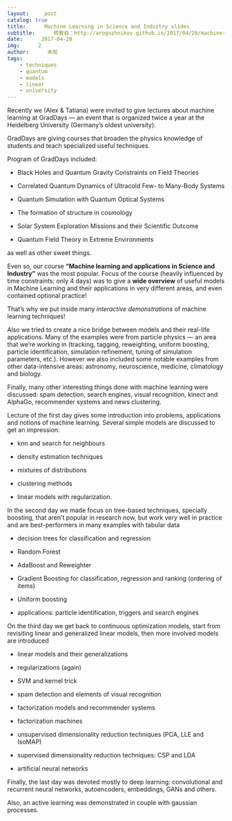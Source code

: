 ```yaml
---
layout:     post
catalog: true
title:      Machine Learning in Science and Industry slides
subtitle:      转载自：http://arogozhnikov.github.io/2017/04/20/machine-learning-in-science-and-industry.html
date:      2017-04-20
img:      2
author:      未知
tags:
    - techniques
    - quantum
    - models
    - linear
    - university
---
```


Recently we (Alex & Tatiana) were invited to give lectures about machine learning at
GradDays —
an event that is organized twice a year at the Heidelberg University 
(Germany’s oldest university).

GradDays are giving courses that broaden the physics knowledge of students and teach specialized useful techniques.

Program of GradDays included:

- Black Holes and Quantum Gravity Constraints on Field Theories

- Correlated Quantum Dynamics of Ultracold Few- to Many-Body Systems

- Quantum Simulation with Quantum Optical Systems

- The formation of structure in cosmology

- Solar System Exploration Missions and their Scientific Outcome

- Quantum Field Theory in Extreme Environments


as well as other sweet things.

Even so, our course **“Machine learning and applications in Science and Industry”** was the most popular.
Focus of the course (heavily influenced by time constraints: only 4 days) 
was to give a **wide overview** of useful models in Machine Learning and their applications in very different areas, 
and even contained optional practice!

That’s why we put inside many *interactive demonstrations* of machine learning techniques!

Also we tried to create a nice bridge between models and their real-life applications.
Many of the examples were from particle physics — an area that we’re working in 
(tracking, tagging, reweighting, uniform boosting, particle identification, simulation refinement, 
tuning of simulation parameters, etc.). 
However we also included some notable examples from other data-intensive areas: astronomy, neuroscience, medicine, climatology and biology.

Finally, many other interesting things done with machine learning were discussed: 
spam detection, search engines, visual recognition, kinect and AlphaGo, recommender systems and news clustering.

Lecture of the first day gives some introduction into problems, applications and notions of machine learning.
Several simple models are discussed to get an impression:

- knn and search for neighbours

- density estimation techniques

- mixtures of distributions

- clustering methods

- linear models with regularization.


In the second day we made focus on tree-based techniques, specially boosting, that aren’t popular in research now, 
but work very well in practice and are best-performers in many examples with tabular data

- decision trees for classification and regression

- Random Forest

- AdaBoost and Reweighter

- Gradient Boosting for classification, regression and ranking (ordering of items)

- Uniform boosting

- applications: particle identification, triggers and search engines


On the third day we get back to continuous optimization models, start from revisiting linear and generalized linear models, 
then more involved models are introduced

- linear models and their generalizations

- regularizations (again)

- SVM and kernel trick

- spam detection and elements of visual recognition

- factorization models and recommender systems

- factorization machines

- unsupervised dimensionality reduction techniques (PCA, LLE and IsoMAP)

- supervised dimensionality reduction techniques: CSP and LDA

- artificial neural networks


Finally, the last day was devoted mostly to deep learning: convolutional and recurrent neural networks, 
autoencoders, embeddings, GANs and others.

Also, an active learning was demonstrated in couple with gaussian processes.
